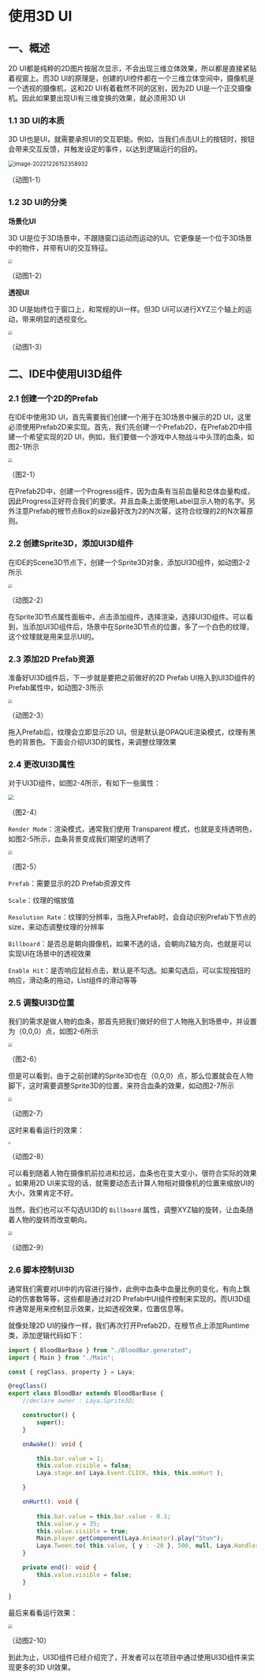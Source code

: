 # 使用3D UI



## 一、概述

2D UI都是纯粹的2D图片按层次显示，不会出现三维立体效果，所以都是直接紧贴着视窗上。而3D UI的原理是，创建的UI控件都在一个三维立体空间中，摄像机是一个透视的摄像机，这和2D UI有着截然不同的区别，因为2D UI是一个正交摄像机。因此如果要出现UI有三维变换的效果，就必须用3D UI

### 1.1 3D UI的本质

3D UI也是UI，就需要承担UI的交互职能。例如，当我们点击UI上的按钮时，按钮会带来交互反馈，并触发设定的事件，以达到逻辑运行的目的。

<img src="img/1-1.gif" alt="image-20221226152358932" style="zoom: 80%;" /> 

（动图1-1）



### 1.2 3D UI的分类

**场景化UI**

3D UI是位于3D场景中，不跟随窗口运动而运动的UI。它更像是一个位于3D场景中的物件，并带有UI的交互特征。

 <img src="img/1-2.gif" style="zoom:50%;" />

（动图1-2）

**透视UI**

3D UI是始终位于窗口上，和常规的UI一样。但3D UI可以进行XYZ三个轴上的运动，带来明显的透视变化。

<img src="img/1-3.gif" style="zoom:50%;" /> 

（动图1-3）



## 二、IDE中使用UI3D组件

### 2.1 创建一个2D的Prefab

在IDE中使用3D UI，首先需要我们创建一个用于在3D场景中展示的2D UI，这里必须使用Prefab2D来实现。首先，我们先创建一个Prefab2D，在Prefab2D中搭建一个希望实现的2D UI，例如，我们要做一个游戏中人物战斗中头顶的血条，如图2-1所示

<img src="img/2-1.png" style="zoom:50%;" />

（图2-1）

在Prefab2D中，创建一个Progress组件，因为血条有当前血量和总体血量构成，因此Progress正好符合我们的要求。并且血条上面使用Label显示人物的名字。另外注意Prefab的根节点Box的size最好改为2的N次幂，这符合纹理的2的N次幂原则。



### 2.2 创建Sprite3D，添加UI3D组件

在IDE的Scene3D节点下，创建一个Sprite3D对象，添加UI3D组件，如动图2-2所示

<img src="img/2-2.gif" style="zoom:50%;" /> 

（动图2-2）

在Sprite3D节点属性面板中，点击添加组件，选择渲染，选择UI3D组件。可以看到，当添加UI3D组件后，场景中在Sprite3D节点的位置，多了一个白色的纹理，这个纹理就是用来显示UI的。



### 2.3 添加2D Prefab资源

准备好UI3D组件后，下一步就是要把之前做好的2D Prefab UI拖入到UI3D组件的Prefab属性中，如动图2-3所示

<img src="img/2-3.gif" style="zoom:50%;" /> 

（动图2-3）

拖入Prefab后，纹理会立即显示2D UI。但是默认是OPAQUE渲染模式，纹理有黑色的背景色。下面会介绍UI3D的属性，来调整纹理效果



### 2.4 更改UI3D属性

对于UI3D组件，如图2-4所示，有如下一些属性：

<img src="img/2-4.png" style="zoom: 67%;" />  

（图2-4）

`Render Mode`：渲染模式，通常我们使用 Transparent 模式，也就是支持透明色，如图2-5所示，血条背景变成我们期望的透明了

<img src="img/2-5.png" style="zoom:50%;" />  

（图2-5）

`Prefab`：需要显示的2D Prefab资源文件

`Scale`：纹理的缩放值

`Resolution Rate`：纹理的分辨率，当拖入Prefab时，会自动识别Prefab下节点的size，来动态调整纹理的分辨率

`Billboard`：是否总是朝向摄像机，如果不选的话，会朝向Z轴方向，也就是可以实现UI在场景中的透视效果

`Enable Hit`：是否响应鼠标点击，默认是不勾选。如果勾选后，可以实现按钮的响应，滑动条的拖动，List组件的滑动等等



### 2.5 调整UI3D位置

我们的需求是做人物的血条，那首先把我们做好的但丁人物拖入到场景中，并设置为（0,0,0）点，如图2-6所示

<img src="img/2-6.png" style="zoom:50%;" /> 

（图2-6）

但是可以看到，由于之前创建的Sprite3D也在（0,0,0）点，那么位置就会在人物脚下，这时需要调整Sprite3D的位置，来符合血条的效果，如动图2-7所示

<img src="img/2-7.gif" style="zoom:50%;" /> 

（动图2-7）

这时来看看运行的效果：

<img src="img/2-8.gif" style="zoom: 33%;" />  

（动图2-8）

可以看到随着人物在摄像机前拉进和拉远，血条也在变大变小，很符合实际的效果 。如果用2D UI来实现的话，就需要动态去计算人物相对摄像机的位置来缩放UI的大小，效果肯定不好。

当然，我们也可以不勾选UI3D的 `Billboard` 属性，调整XYZ轴的旋转，让血条随着人物的旋转而改变朝向。

<img src="img/2-9.gif" style="zoom:50%;" /> 

（动图2-9）



### 2.6 脚本控制UI3D

通常我们需要对UI中的内容进行操作，此例中血条中血量比例的变化，有向上飘动的伤害数等等，这些都是通过对2D Prefab中UI组件控制来实现的。而UI3D组件通常是用来控制显示效果，比如透视效果，位置信息等。

就像处理2D UI的操作一样，我们再次打开Prefab2D，在根节点上添加Runtime类，添加逻辑代码如下：

```typescript
import { BloodBarBase } from "./BloodBar.generated";
import { Main } from "./Main";

const { regClass, property } = Laya;

@regClass()
export class BloodBar extends BloodBarBase {
    //declare owner : Laya.Sprite3D;

    constructor() {
        super();
    }

    onAwake(): void {

        this.bar.value = 1;
        this.value.visible = false;
        Laya.stage.on( Laya.Event.CLICK, this, this.onHurt );

    }

    onHurt(): void {
        
        this.bar.value = this.bar.value - 0.1;
        this.value.y = 35;
        this.value.visible = true;
        Main.player.getComponent(Laya.Animator).play("Stun");
        Laya.Tween.to( this.value, { y : -20 }, 500, null, Laya.Handler.create(this, this.end))
	}

	private end(): void {
		this.value.visible = false;
	}

}
```

最后来看看运行效果：

<img src="img/2-10.gif" style="zoom:50%;" /> 

（动图2-10）

到此为止，UI3D组件已经介绍完了，开发者可以在项目中通过使用UI3D组件来实现更多的3D UI效果。





